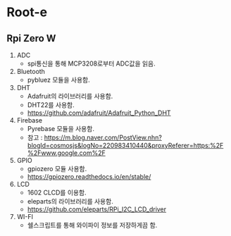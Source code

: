 # Root-e
## Rpi Zero W
1. ADC
    - spi통신을 통해 MCP3208로부터 ADC값을 읽음.
2. Bluetooth
    - pybluez 모듈을 사용함.
3. DHT
    - Adafruit의 라이브러리를 사용함.
    - DHT22를 사용함.
    - https://github.com/adafruit/Adafruit_Python_DHT
4. Firebase
    - Pyrebase 모듈을 사용함.
    - 참고 : https://m.blog.naver.com/PostView.nhn?blogId=cosmosjs&logNo=220983410440&proxyReferer=https:%2F%2Fwww.google.com%2F
5. GPIO
    - gpiozero 모듈 사용함.
    - https://gpiozero.readthedocs.io/en/stable/
6. LCD
    - 1602 CLCD를 이용함.
    - eleparts의 라이브러리를 사용함.
    - https://github.com/eleparts/RPi_I2C_LCD_driver
7. WI-FI
    - 쉘스크립트를 통해 와이파이 정보를 저장하게끔 함.
